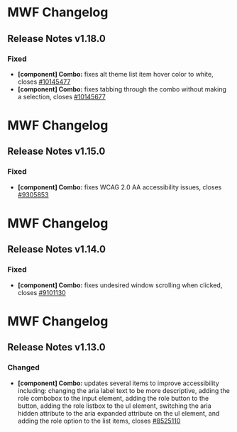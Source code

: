 # MWF Changelog
## Release Notes v1.18.0
### Fixed
* **[component] Combo:** fixes alt theme list item hover color to white, closes [#10145477](https://microsoft.visualstudio.com/DefaultCollection/OSGS/_workitems?id=10145477)
* **[component] Combo:** fixes tabbing through the combo without making a selection, closes [#10145677](https://microsoft.visualstudio.com/DefaultCollection/OSGS/_workitems?id=10145677)

# MWF Changelog
## Release Notes v1.15.0
### Fixed
* **[component] Combo:** fixes WCAG 2.0 AA accessibility issues, closes [#9305853](https://microsoft.visualstudio.com/DefaultCollection/OSGS/_workitems?id=9305853)

# MWF Changelog
## Release Notes v1.14.0
### Fixed
* **[component] Combo:** fixes undesired window scrolling when clicked, closes [#9101130](https://microsoft.visualstudio.com/DefaultCollection/OSGS/_workitems?id=9101130)

# MWF Changelog
## Release Notes v1.13.0
### Changed
* **[component] Combo:** updates several items to improve accessibility including: changing the aria label text to be more descriptive, adding the role combobox to the input element, adding the role button to the button, adding the role listbox to the ul element, switching the aria hidden attribute to the aria expanded attribute on the ul element, and adding the role option to the list items, closes [#8525110](https://microsoft.visualstudio.com/DefaultCollection/OSGS/_workitems?id=8525110)


